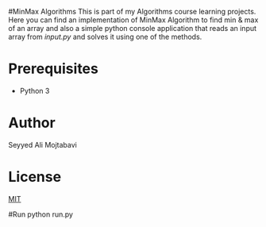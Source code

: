 #MinMax Algorithms
This is part of my Algorithms course learning projects. Here you can find an implementation of MinMax Algorithm to find min & max of an array and also a simple python console application that reads an input array from _input.py_ and solves it using one of the methods.

# Prerequisites
  * Python 3

# Author
Seyyed Ali Mojtabavi

# License
[MIT](./LICENSE)

#Run
python run.py
